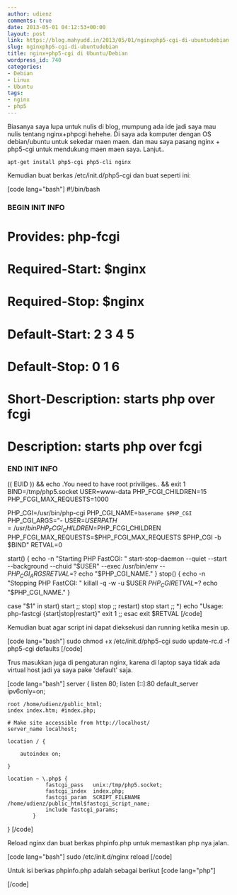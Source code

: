 ```yaml
---
author: udienz
comments: true
date: 2013-05-01 04:12:53+00:00
layout: post
link: https://blog.mahyudd.in/2013/05/01/nginxphp5-cgi-di-ubuntudebian.html
slug: nginxphp5-cgi-di-ubuntudebian
title: nginx+php5-cgi di Ubuntu/Debian
wordpress_id: 740
categories:
- Debian
- Linux
- Ubuntu
tags:
- nginx
- php5
---
```


Biasanya saya lupa untuk nulis di blog, mumpung ada ide jadi saya mau nulis tentang nginx+phpcgi hehehe. Di saya ada komputer dengan OS debian/ubuntu untuk sekedar maen maen. dan mau saya pasang nginx + php5-cgi untuk mendukung maen maen saya. Lanjut..

    
    apt-get install php5-cgi php5-cli nginx


Kemudian buat berkas /etc/init.d/php5-cgi dan buat seperti ini:

[code lang="bash"]
#!/bin/bash
### BEGIN INIT INFO
# Provides:          php-fcgi
# Required-Start:    $nginx
# Required-Stop:     $nginx
# Default-Start:     2 3 4 5
# Default-Stop:      0 1 6
# Short-Description: starts php over fcgi
# Description:       starts php over fcgi
### END INIT INFO

(( EUID )) && echo .You need to have root priviliges.. && exit 1
BIND=/tmp/php5.socket
USER=www-data
PHP_FCGI_CHILDREN=15
PHP_FCGI_MAX_REQUESTS=1000

PHP_CGI=/usr/bin/php-cgi
PHP_CGI_NAME=`basename $PHP_CGI`
PHP_CGI_ARGS="- USER=$USER PATH=/usr/bin PHP_FCGI_CHILDREN=$PHP_FCGI_CHILDREN PHP_FCGI_MAX_REQUESTS=$PHP_FCGI_MAX_REQUESTS $PHP_CGI -b $BIND"
RETVAL=0

start() {
      echo -n "Starting PHP FastCGI: "
      start-stop-daemon --quiet --start --background --chuid "$USER" --exec /usr/bin/env -- $PHP_CGI_ARGS
      RETVAL=$?
      echo "$PHP_CGI_NAME."
}
stop() {
      echo -n "Stopping PHP FastCGI: "
      killall -q -w -u $USER $PHP_CGI
      RETVAL=$?
      echo "$PHP_CGI_NAME."
}

case "$1" in
    start)
      start
  ;;
    stop)
      stop
  ;;
    restart)
      stop
      start
  ;;
    *)
      echo "Usage: php-fastcgi {start|stop|restart}"
      exit 1
  ;;
esac
exit $RETVAL
[/code]

Kemudian buat agar script ini dapat dieksekusi dan running ketika mesin up.

[code lang="bash"]
sudo chmod +x /etc/init.d/php5-cgi
sudo update-rc.d -f php5-cgi defaults
[/code]

Trus masukkan juga di pengaturan nginx, karena di laptop saya tidak ada virtual host jadi ya saya pake 'default' saja.

[code lang="bash"]
server {
	listen 80;
	listen [::]:80 default_server ipv6only=on;

	root /home/udienz/public_html;
	index index.htm; #index.php;

	# Make site accessible from http://localhost/
	server_name localhost;

	location / {

		autoindex on;

	}

	location ~ \.php$ {
				fastcgi_pass   unix:/tmp/php5.socket;
				fastcgi_index  index.php;
				fastcgi_param  SCRIPT_FILENAME  /home/udienz/public_html$fastcgi_script_name;
				include fastcgi_params;
			}
}
[/code]

Reload nginx dan buat berkas phpinfo.php untuk memastikan php nya jalan.

[code lang="bash"]
sudo /etc/init.d/nginx reload
[/code]

Untuk isi berkas phpinfo.php adalah sebagai berikut
[code lang="php"]
<?php
phpinfo();
?>
[/code]
